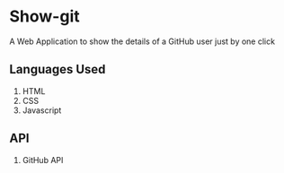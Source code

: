 # Show-git
A Web Application to show the details of a GitHub user just by one click

## Languages Used
1. HTML
2. CSS
3. Javascript

## API
1. GitHub API
